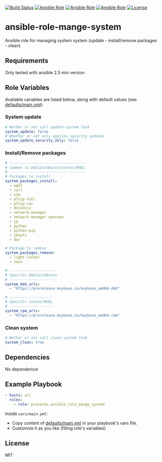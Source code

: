 [![Build Status](https://img.shields.io/travis/ptavares/ansible-role-manage-system/master.svg?style=flat-square)](https://travis-ci.org/ptavares/ansible-role-manage-system)
[![Ansible Role](https://img.shields.io/ansible/role/27842.svg)](https://galaxy.ansible.com/ptavares/ansible-role-manage-system)
[![Ansible Role](https://img.shields.io/ansible/quality/27842.svg)](https://galaxy.ansible.com/ptavares/ansible-role-manage-system)
[![Ansible Role](https://img.shields.io/ansible/role/d/27842.svg)](https://galaxy.ansible.com/ptavares/ansible-role-manage-system)
[![License](https://img.shields.io/badge/license-MIT-brightgreen.svg?style=flat-square)](https://github.com/ptavares/ansible-role-manage-system/blob/master/LICENSE)

ansible-role-mange-system
=========

Ansible role for managing system system (update - install/remove packages - clean)

Requirements
------------

Only tested with ansible 2.5 min version

Role Variables
--------------
Available variables are listed below, along with default values (see [defaults/main.yml](https://github.com/ptavares/ansible-role-manage-system/blob/master/defaults/main.yml)):

### System update

```yaml
# Wether or not call update-system task
system_update: false
# Whether or not only applies security updates
system_update_security_only: false
```
### Install/Remove packages

```yaml
# -----------------------------------
# Common to Debian/Ubuntu/Centos/RHEL
# -----------------------------------
# Packages to install
system_packages_install:
  - wget
  - curl
  - vim
  - p7zip-full
  - p7zip-rar
  - dos2unix
  - network-manager
  - network-manager-openvpn
  - jq
  - python
  - python-pip
  - jmtpfs
  - dar

# Package to remove
system_packages_remove:
  - light-locker
  - nano

# ----------------------
# Specific Debian/Ubuntu
# ----------------------
system_deb_urls:
  - "https://prerelease.keybase.io/keybase_amd64.deb"

# --------------------
# Specific Centos/RHEL
# --------------------
system_rpm_urls:
  - "https://prerelease.keybase.io/keybase_amd64.rpm"
```
### Clean system

```yaml
# Wether or not call clean-system task
system_clean: true
```

Dependencies
------------

No dependencie

Example Playbook
----------------

```yaml
- hosts: all
  roles:
    - role: ptavares.ansible_role_mange_system
```
Inside *`vars/main.yml`*:
- Copy content of [defaults/main.yml](https://github.com/ptavares/ansible-role-manage-system/blob/master/defaults/main.yml) in your playbook's vars file.
- Customize it as you like (filling role's variables) 

License
-------

MIT
